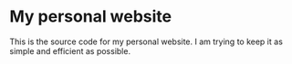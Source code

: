 # My personal website

This is the source code for my personal website.
I am trying to keep it as simple and efficient as possible.
